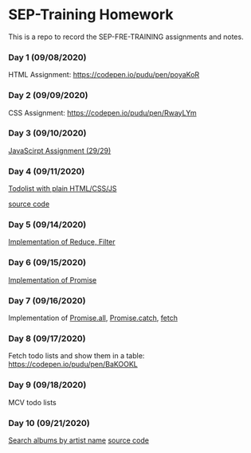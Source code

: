 # SEP-Training Homework

This is a repo to record the SEP-FRE-TRAINING assignments and notes.

### Day 1 (09/08/2020)

HTML Assignment: https://codepen.io/pudu/pen/poyaKoR

### Day 2 (09/09/2020)

CSS Assignment: https://codepen.io/pudu/pen/RwayLYm

### Day 3 (09/10/2020)

[JavaScirpt Assignment (29/29)](src/javascript_assignment/assignment.js)

### Day 4 (09/11/2020)

[Todolist with plain HTML/CSS/JS](https://todo.appcodebox.com)

[source code](src/todoList)

### Day 5 (09/14/2020)

[Implementation of Reduce, Filter](src/jsMethods/jsMethods.js)

### Day 6 (09/15/2020)

[Implementation of Promise](src/Promise/MyPromise.js)

### Day 7 (09/16/2020)

Implementation of [Promise.all](src/Promise/MyPromise.js), [Promise.catch](src/Promise/MyPromise.js), [fetch](src/fetch/myFetch.js)

### Day 8 (09/17/2020)

Fetch todo lists and show them in a table: https://codepen.io/pudu/pen/BaKOOKL

### Day 9 (09/18/2020)

MCV todo lists

### Day 10 (09/21/2020)

[Search albums by artist name](https://frontend.appcodebox.com/albums/) [source code](src/albums)
